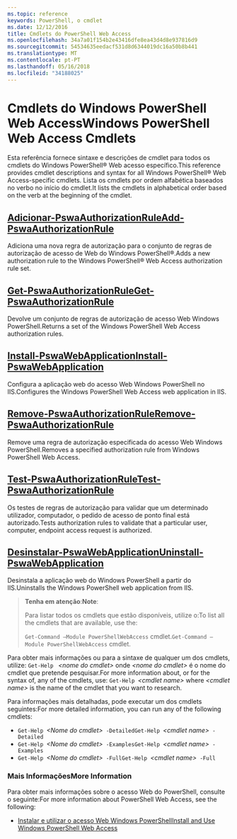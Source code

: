 ```yaml
---
ms.topic: reference
keywords: PowerShell, o cmdlet
ms.date: 12/12/2016
title: Cmdlets do PowerShell Web Access
ms.openlocfilehash: 34a7a01f154b2e43416dfe8ea43d4d8e937816d9
ms.sourcegitcommit: 54534635eedacf531d8d6344019dc16a50b8b441
ms.translationtype: MT
ms.contentlocale: pt-PT
ms.lasthandoff: 05/16/2018
ms.locfileid: "34188025"
---
```

# <a name="windows-powershell-web-access-cmdlets"></a><span data-ttu-id="d2eda-103">Cmdlets do Windows PowerShell Web Access</span><span class="sxs-lookup"><span data-stu-id="d2eda-103">Windows PowerShell Web Access Cmdlets</span></span>

<span data-ttu-id="d2eda-104">Esta referência fornece sintaxe e descrições de cmdlet para todos os cmdlets do Windows PowerShell® Web acesso específico.</span><span class="sxs-lookup"><span data-stu-id="d2eda-104">This reference provides cmdlet descriptions and syntax for all Windows PowerShell® Web Access-specific cmdlets.</span></span> <span data-ttu-id="d2eda-105">Lista os cmdlets por ordem alfabética baseados no verbo no início do cmdlet.</span><span class="sxs-lookup"><span data-stu-id="d2eda-105">It lists the cmdlets in alphabetical order based on the verb at the beginning of the cmdlet.</span></span>

## <a name="add-pswaauthorizationruleadd-pswaauthorizationrulemd"></a>[<span data-ttu-id="d2eda-106">Adicionar-PswaAuthorizationRule</span><span class="sxs-lookup"><span data-stu-id="d2eda-106">Add-PswaAuthorizationRule</span></span>](add-pswaauthorizationrule.md)

<span data-ttu-id="d2eda-107">Adiciona uma nova regra de autorização para o conjunto de regras de autorização de acesso de Web do Windows PowerShell®.</span><span class="sxs-lookup"><span data-stu-id="d2eda-107">Adds a new authorization rule to the Windows PowerShell® Web Access authorization rule set.</span></span>

## <a name="get-pswaauthorizationruleget-pswaauthorizationrulemd"></a>[<span data-ttu-id="d2eda-108">Get-PswaAuthorizationRule</span><span class="sxs-lookup"><span data-stu-id="d2eda-108">Get-PswaAuthorizationRule</span></span>](get-pswaauthorizationrule.md)

<span data-ttu-id="d2eda-109">Devolve um conjunto de regras de autorização de acesso Web Windows PowerShell.</span><span class="sxs-lookup"><span data-stu-id="d2eda-109">Returns a set of the Windows PowerShell Web Access authorization rules.</span></span>

## <a name="install-pswawebapplicationinstall-pswawebapplicationmd"></a>[<span data-ttu-id="d2eda-110">Install-PswaWebApplication</span><span class="sxs-lookup"><span data-stu-id="d2eda-110">Install-PswaWebApplication</span></span>](install-pswawebapplication.md)

<span data-ttu-id="d2eda-111">Configura a aplicação web do acesso Web Windows PowerShell no IIS.</span><span class="sxs-lookup"><span data-stu-id="d2eda-111">Configures the Windows PowerShell Web Access web application in IIS.</span></span>

## <a name="remove-pswaauthorizationruleremove-pswaauthorizationrulemd"></a>[<span data-ttu-id="d2eda-112">Remove-PswaAuthorizationRule</span><span class="sxs-lookup"><span data-stu-id="d2eda-112">Remove-PswaAuthorizationRule</span></span>](remove-pswaauthorizationrule.md)

<span data-ttu-id="d2eda-113">Remove uma regra de autorização especificada do acesso Web Windows PowerShell.</span><span class="sxs-lookup"><span data-stu-id="d2eda-113">Removes a specified authorization rule from Windows PowerShell Web Access.</span></span>

## <a name="test-pswaauthorizationruletest-pswaauthorizationrulemd"></a>[<span data-ttu-id="d2eda-114">Test-PswaAuthorizationRule</span><span class="sxs-lookup"><span data-stu-id="d2eda-114">Test-PswaAuthorizationRule</span></span>](test-pswaauthorizationrule.md)

<span data-ttu-id="d2eda-115">Os testes de regras de autorização para validar que um determinado utilizador, computador, o pedido de acesso de ponto final está autorizado.</span><span class="sxs-lookup"><span data-stu-id="d2eda-115">Tests authorization rules to validate that a particular user, computer, endpoint access request is authorized.</span></span>

## <a name="uninstall-pswawebapplicationuninstall-pswawebapplicationmd"></a>[<span data-ttu-id="d2eda-116">Desinstalar-PswaWebApplication</span><span class="sxs-lookup"><span data-stu-id="d2eda-116">Uninstall-PswaWebApplication</span></span>](uninstall-pswawebapplication.md)

<span data-ttu-id="d2eda-117">Desinstala a aplicação web do Windows PowerShell a partir do IIS.</span><span class="sxs-lookup"><span data-stu-id="d2eda-117">Uninstalls the Windows PowerShell web application from IIS.</span></span>

><span data-ttu-id="d2eda-118">**Tenha em atenção**:</span><span class="sxs-lookup"><span data-stu-id="d2eda-118">**Note**:</span></span>
>
><span data-ttu-id="d2eda-119">Para listar todos os cmdlets que estão disponíveis, utilize o:</span><span class="sxs-lookup"><span data-stu-id="d2eda-119">To list all the cmdlets that are available, use the:</span></span>
>
> <span data-ttu-id="d2eda-120">`Get-Command –Module PowerShellWebAccess` cmdlet.</span><span class="sxs-lookup"><span data-stu-id="d2eda-120">`Get-Command –Module PowerShellWebAccess` cmdlet.</span></span>

<span data-ttu-id="d2eda-121">Para obter mais informações ou para a sintaxe de qualquer um dos cmdlets, utilize: `Get-Help ` *&lt;nome do cmdlet&gt;* onde *&lt;nome do cmdlet&gt;* é o nome do cmdlet que pretende pesquisar.</span><span class="sxs-lookup"><span data-stu-id="d2eda-121">For more information about, or for the syntax of, any of the cmdlets, use: `Get-Help `*&lt;cmdlet name&gt;* where *&lt;cmdlet name&gt;* is the name of the cmdlet that you want to research.</span></span>

<span data-ttu-id="d2eda-122">Para informações mais detalhadas, pode executar um dos cmdlets seguintes:</span><span class="sxs-lookup"><span data-stu-id="d2eda-122">For more detailed information, you can run any of the following cmdlets:</span></span>

- <span data-ttu-id="d2eda-123">`Get-Help `*&lt;Nome do cmdlet&gt;*` -Detailed`</span><span class="sxs-lookup"><span data-stu-id="d2eda-123">`Get-Help `*&lt;cmdlet name&gt;*` -Detailed`</span></span>
- <span data-ttu-id="d2eda-124">`Get-Help `*&lt;Nome do cmdlet&gt;*` -Examples`</span><span class="sxs-lookup"><span data-stu-id="d2eda-124">`Get-Help `*&lt;cmdlet name&gt;*` -Examples`</span></span>
- <span data-ttu-id="d2eda-125">`Get-Help `*&lt;Nome do cmdlet&gt;*` -Full`</span><span class="sxs-lookup"><span data-stu-id="d2eda-125">`Get-Help `*&lt;cmdlet name&gt;*` -Full`</span></span>

### <a name="more-information"></a><span data-ttu-id="d2eda-126">Mais Informações</span><span class="sxs-lookup"><span data-stu-id="d2eda-126">More Information</span></span>

<span data-ttu-id="d2eda-127">Para obter mais informações sobre o acesso Web do PowerShell, consulte o seguinte:</span><span class="sxs-lookup"><span data-stu-id="d2eda-127">For more information about PowerShell Web Access, see the following:</span></span>

- [<span data-ttu-id="d2eda-128">Instalar e utilizar o acesso Web Windows PowerShell</span><span class="sxs-lookup"><span data-stu-id="d2eda-128">Install and Use Windows PowerShell Web Access</span></span>](../install-and-use-windows-powershell-web-access.md)